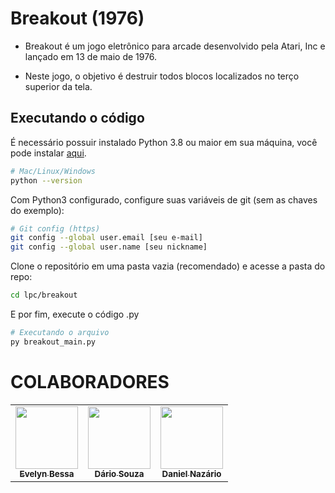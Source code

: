 # Breakout (1976)
- Breakout é um jogo eletrônico para arcade desenvolvido pela Atari, Inc e lançado em 13 de maio de 1976.

- Neste jogo, o objetivo é destruir todos blocos localizados no terço superior da tela.


## Executando o código

É necessário possuir instalado Python 3.8 ou maior em sua máquina, você pode instalar [aqui](https://www.python.org/downloads/).

```bash
# Mac/Linux/Windows 
python --version
```

Com Python3 configurado, configure suas variáveis de git (sem as chaves do exemplo):

```bash
# Git config (https)
git config --global user.email [seu e-mail] 
git config --global user.name [seu nickname] 
```

Clone o repositório em uma pasta vazia (recomendado) e acesse a pasta do repo:

```bash
cd lpc/breakout
```

E por fim, execute o código .py 

```bash
# Executando o arquivo
py breakout_main.py
```


# COLABORADORES

<table>
<tr>
    <td align="center"><a href="https://github.com/JupiterIvy"><img src="https://media.licdn.com/dms/image/D4D03AQHt30NNq_kSvQ/profile-displayphoto-shrink_400_400/0/1670128148472?e=1677110400&v=beta&t=0qSqk2zVgjYNNHqF8_p3BtYed18SuSrGcR6_Obe7vIU" width="100px;" alt=""/><br /><sub><b>Evelyn Bessa</b></sub></a><br /></td>
    <td align="center"><a href="https://github.com/DrioSRF"><img src="https://avatars.githubusercontent.com/u/119884644?v=4" width="100px;" alt=""/><br /><sub><b>Dário Souza</b></sub></a><br /></td>
    <td align="center"><a href="https://github.com/Malzinha0221"><img src="https://user-images.githubusercontent.com/65917017/211250069-9fbe893b-a0c5-4e36-aeaf-7b5ffa12dbbd.jpg" width="100px;" alt=""/><br /><sub><b>Daniel Nazário</b></sub></a><br /></td>
    
</table>
